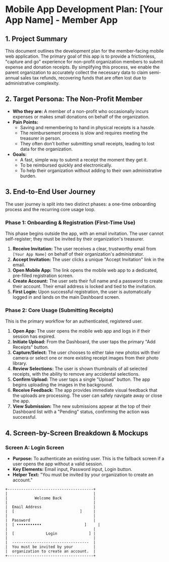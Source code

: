 # Mobile App Development Plan: [Your App Name] - Member App

## 1. Project Summary

This document outlines the development plan for the member-facing mobile web application. The primary goal of this app is to provide a frictionless, "capture and go" experience for non-profit organization members to submit expense and donation receipts. By simplifying this process, we enable the parent organization to accurately collect the necessary data to claim semi-annual sales tax refunds, recovering funds that are often lost due to administrative complexity.

## 2. Target Persona: The Non-Profit Member

*   **Who they are:** A member of a non-profit who occasionally incurs expenses or makes small donations on behalf of the organization.
*   **Pain Points:**
    *   Saving and remembering to hand in physical receipts is a hassle.
    *   The reimbursement process is slow and requires meeting the treasurer in person.
    *   They often don't bother submitting small receipts, leading to lost data for the organization.
*   **Goals:**
    *   A fast, simple way to submit a receipt the moment they get it.
    *   To be reimbursed quickly and electronically.
    *   To help their organization without adding to their own administrative burden.

## 3. End-to-End User Journey

The user journey is split into two distinct phases: a one-time onboarding process and the recurring core usage loop.

### Phase 1: Onboarding & Registration (First-Time Use)

This phase begins outside the app, with an email invitation. The user cannot self-register; they must be invited by their organization's treasurer.

1.  **Receive Invitation:** The user receives a clear, trustworthy email from `[Your App Name]` on behalf of their organization's administrator.
2.  **Accept Invitation:** The user clicks a unique "Accept Invitation" link in the email.
3.  **Open Mobile App:** The link opens the mobile web app to a dedicated, pre-filled registration screen.
4.  **Create Account:** The user sets their full name and a password to create their account. Their email address is locked and tied to the invitation.
5.  **First Login:** Upon successful registration, the user is automatically logged in and lands on the main Dashboard screen.

### Phase 2: Core Usage (Submitting Receipts)

This is the primary workflow for an authenticated, registered user.

1.  **Open App:** The user opens the mobile web app and logs in if their session has expired.
2.  **Initiate Upload:** From the Dashboard, the user taps the primary "Add Receipts" button.
3.  **Capture/Select:** The user chooses to either take new photos with their camera or select one or more existing receipt images from their photo library.
4.  **Review Selections:** The user is shown thumbnails of all selected receipts, with the ability to remove any accidental selections.
5.  **Confirm Upload:** The user taps a single "Upload" button. The app begins uploading the images in the background.
6.  **Receive Feedback:** The app provides immediate visual feedback that the uploads are processing. The user can safely navigate away or close the app.
7.  **View Submission:** The new submissions appear at the top of their Dashboard list with a "Pending" status, confirming the action was successful.

## 4. Screen-by-Screen Breakdown & Mockups

### Screen A: Login Screen
*   **Purpose:** To authenticate an existing user. This is the fallback screen if a user opens the app without a valid session.
*   **Key Elements:** Email input, Password input, Login button.
*   **Helper Text:** "You must be invited by your organization to create an account."

```ascii
+--------------------------------------+
|                                      |
|            Welcome Back              |
|                                      |
|  Email Address                       |
|  [                             ]     |
|                                      |
|  Password                            |
|  [ •••••••••••                   ]     |
|                                      |
|  [              Login              ] |
|                                      |
|  ----------------------------------  |
|  You must be invited by your         |
|  organization to create an account.  |
+--------------------------------------+